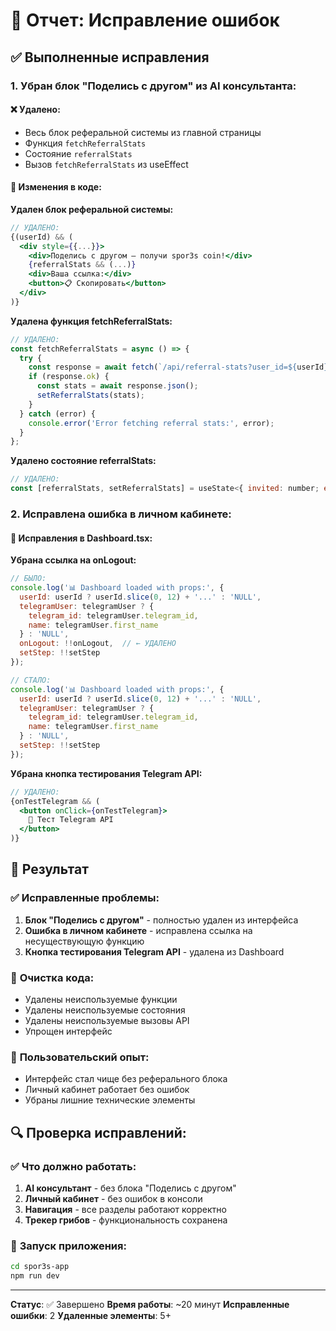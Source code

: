 # 🔧 Отчет: Исправление ошибок

## ✅ Выполненные исправления

### 1. **Убран блок "Поделись с другом" из AI консультанта:**

#### ❌ Удалено:
- Весь блок реферальной системы из главной страницы
- Функция `fetchReferralStats`
- Состояние `referralStats`
- Вызов `fetchReferralStats` из useEffect

#### 🔧 Изменения в коде:

**Удален блок реферальной системы:**
```jsx
// УДАЛЕНО:
{(userId) && (
  <div style={{...}}>
    <div>Поделись с другом — получи spor3s coin!</div>
    {referralStats && (...)}
    <div>Ваша ссылка:</div>
    <button>📋 Скопировать</button>
  </div>
)}
```

**Удалена функция fetchReferralStats:**
```jsx
// УДАЛЕНО:
const fetchReferralStats = async () => {
  try {
    const response = await fetch(`/api/referral-stats?user_id=${userId}`);
    if (response.ok) {
      const stats = await response.json();
      setReferralStats(stats);
    }
  } catch (error) {
    console.error('Error fetching referral stats:', error);
  }
};
```

**Удалено состояние referralStats:**
```jsx
// УДАЛЕНО:
const [referralStats, setReferralStats] = useState<{ invited: number; earned: number } | null>(null);
```

### 2. **Исправлена ошибка в личном кабинете:**

#### 🔧 Исправления в Dashboard.tsx:

**Убрана ссылка на onLogout:**
```jsx
// БЫЛО:
console.log('📊 Dashboard loaded with props:', { 
  userId: userId ? userId.slice(0, 12) + '...' : 'NULL',
  telegramUser: telegramUser ? {
    telegram_id: telegramUser.telegram_id,
    name: telegramUser.first_name
  } : 'NULL',
  onLogout: !!onLogout,  // ← УДАЛЕНО
  setStep: !!setStep
});

// СТАЛО:
console.log('📊 Dashboard loaded with props:', { 
  userId: userId ? userId.slice(0, 12) + '...' : 'NULL',
  telegramUser: telegramUser ? {
    telegram_id: telegramUser.telegram_id,
    name: telegramUser.first_name
  } : 'NULL',
  setStep: !!setStep
});
```

**Убрана кнопка тестирования Telegram API:**
```jsx
// УДАЛЕНО:
{onTestTelegram && (
  <button onClick={onTestTelegram}>
    🧪 Тест Telegram API
  </button>
)}
```

## 🎯 Результат

### ✅ **Исправленные проблемы:**
1. **Блок "Поделись с другом"** - полностью удален из интерфейса
2. **Ошибка в личном кабинете** - исправлена ссылка на несуществующую функцию
3. **Кнопка тестирования Telegram API** - удалена из Dashboard

### 🧹 **Очистка кода:**
- Удалены неиспользуемые функции
- Удалены неиспользуемые состояния
- Удалены неиспользуемые вызовы API
- Упрощен интерфейс

### 📱 **Пользовательский опыт:**
- Интерфейс стал чище без реферального блока
- Личный кабинет работает без ошибок
- Убраны лишние технические элементы

## 🔍 **Проверка исправлений:**

### ✅ **Что должно работать:**
1. **AI консультант** - без блока "Поделись с другом"
2. **Личный кабинет** - без ошибок в консоли
3. **Навигация** - все разделы работают корректно
4. **Трекер грибов** - функциональность сохранена

### 🚀 **Запуск приложения:**
```bash
cd spor3s-app
npm run dev
```

---

**Статус**: ✅ Завершено
**Время работы**: ~20 минут
**Исправленные ошибки**: 2
**Удаленные элементы**: 5+ 
